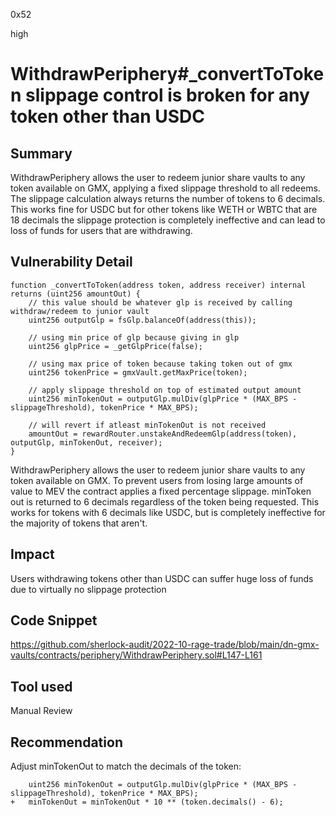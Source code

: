 0x52

high

# WithdrawPeriphery#_convertToToken slippage control is broken for any token other than USDC

## Summary

WithdrawPeriphery allows the user to redeem junior share vaults to any token available on GMX, applying a fixed slippage threshold to all redeems. The slippage calculation always returns the number of tokens to 6 decimals. This works fine for USDC but for other tokens like WETH or WBTC that are 18 decimals the slippage protection is completely ineffective and can lead to loss of funds for users that are withdrawing.

## Vulnerability Detail

    function _convertToToken(address token, address receiver) internal returns (uint256 amountOut) {
        // this value should be whatever glp is received by calling withdraw/redeem to junior vault
        uint256 outputGlp = fsGlp.balanceOf(address(this));

        // using min price of glp because giving in glp
        uint256 glpPrice = _getGlpPrice(false);

        // using max price of token because taking token out of gmx
        uint256 tokenPrice = gmxVault.getMaxPrice(token);

        // apply slippage threshold on top of estimated output amount
        uint256 minTokenOut = outputGlp.mulDiv(glpPrice * (MAX_BPS - slippageThreshold), tokenPrice * MAX_BPS);

        // will revert if atleast minTokenOut is not received
        amountOut = rewardRouter.unstakeAndRedeemGlp(address(token), outputGlp, minTokenOut, receiver);
    }

WithdrawPeriphery allows the user to redeem junior share vaults to any token available on GMX. To prevent users from losing large amounts of value to MEV the contract applies a fixed percentage slippage. minToken out is returned to 6 decimals regardless of the token being requested. This works for tokens with 6 decimals like USDC, but is completely ineffective for the majority of tokens that aren't.  

## Impact

Users withdrawing tokens other than USDC can suffer huge loss of funds due to virtually no slippage protection

## Code Snippet

https://github.com/sherlock-audit/2022-10-rage-trade/blob/main/dn-gmx-vaults/contracts/periphery/WithdrawPeriphery.sol#L147-L161

## Tool used

Manual Review

## Recommendation

Adjust minTokenOut to match the decimals of the token:

        uint256 minTokenOut = outputGlp.mulDiv(glpPrice * (MAX_BPS - slippageThreshold), tokenPrice * MAX_BPS);
    +   minTokenOut = minTokenOut * 10 ** (token.decimals() - 6);